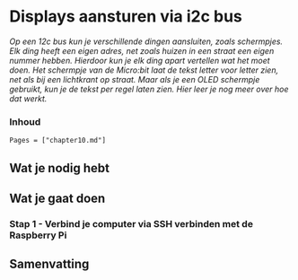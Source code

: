 # Displays aansturen via i2c bus

*Op een 12c bus kun je verschillende dingen aansluiten, zoals schermpjes. Elk ding heeft een eigen adres, net zoals huizen in een straat een eigen nummer hebben. Hierdoor kun je elk ding apart vertellen wat het moet doen. Het schermpje van de Micro:bit laat de tekst letter voor letter zien, net als bij een lichtkrant op straat. Maar als je een OLED schermpje gebruikt, kun je de tekst per regel laten zien. Hier leer je nog meer over hoe dat werkt.*

### Inhoud

```@contents
Pages = ["chapter10.md"]
```

## Wat je nodig hebt

## Wat je gaat doen

### Stap 1 - Verbind je computer via SSH verbinden met de Raspberry Pi

## Samenvatting
